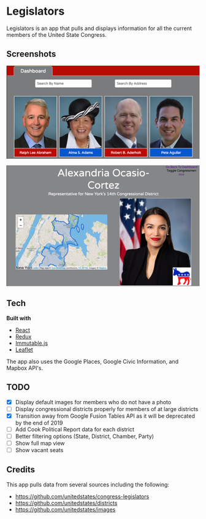 # Legislators

Legislators is an app that pulls and displays information for all the current members of the United State Congress.

## Screenshots
![dashboard](/assets/dashboard.png)

![member](/assets/member.png)

## Tech
<b>Built with</b>
- [React](https://reactjs.org/)
- [Redux](https://redux.js.org/)
- [Immutable.js](https://immutable-js.github.io/immutable-js/)
- [Leaflet](https://leafletjs.com/)

The app also uses the Google Places, Google Civic Information, and Mapbox API's.

## TODO
- [x] Display default images for members who do not have a photo
- [ ] Display congressional districts properly for members of at large districts
- [x] Transition away from Google Fusion Tables API as it will be deprecated by the end of 2019
- [ ] Add Cook Political Report data for each district
- [ ] Better filtering options (State, District, Chamber, Party)
- [ ] Show full map view
- [ ] Show vacant seats

## Credits

This app pulls data from several sources including the following:
- https://github.com/unitedstates/congress-legislators
- https://github.com/unitedstates/districts
- https://github.com/unitedstates/images
